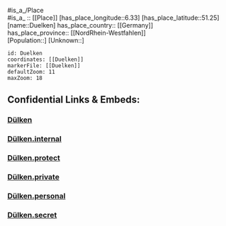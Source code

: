 ﻿---
location: [51.25,6.33] 
mapzoom: [7,12] 
mapmarker: city 
type: City
tags:
- geo/City


SpocWebEntityId: 29930
isDeleted: false
confidential: public

---
#is_a_/Place  
#is_a_ :: [[Place]] 
[has_place_longitude::6.33] 
[has_place_latitude::51.25] 
[name::Duelken] 
has_place_country:: [[Germany]]  
has_place_province:: [[NordRhein-Westfahlen]]  
[Population::] 
[Unknown::] 


```leaflet
id: Duelken
coordinates: [[Duelken]] 
markerFile: [[Duelken]] 
defaultZoom: 11 
maxZoom: 18
```


## Confidential Links & Embeds: 

### [Dülken](/_public/Earth/Continent/Europe/Europe~Central/Germany/Germany~West/Nord_Rhein-Westfalen/counties~NW/Viersen/cities~Viersen/Viersen-city/Dülken.md) 

### [Dülken.internal](/_internal/Earth/Continent/Europe/Europe~Central/Germany/Germany~West/Nord_Rhein-Westfalen/counties~NW/Viersen/cities~Viersen/Viersen-city/Dülken.internal.md) 

### [Dülken.protect](/_protect/Earth/Continent/Europe/Europe~Central/Germany/Germany~West/Nord_Rhein-Westfalen/counties~NW/Viersen/cities~Viersen/Viersen-city/Dülken.protect.md) 

### [Dülken.private](/_private/Earth/Continent/Europe/Europe~Central/Germany/Germany~West/Nord_Rhein-Westfalen/counties~NW/Viersen/cities~Viersen/Viersen-city/Dülken.private.md) 

### [Dülken.personal](/_personal/Earth/Continent/Europe/Europe~Central/Germany/Germany~West/Nord_Rhein-Westfalen/counties~NW/Viersen/cities~Viersen/Viersen-city/Dülken.personal.md) 

### [Dülken.secret](/_secret/Earth/Continent/Europe/Europe~Central/Germany/Germany~West/Nord_Rhein-Westfalen/counties~NW/Viersen/cities~Viersen/Viersen-city/Dülken.secret.md) 

